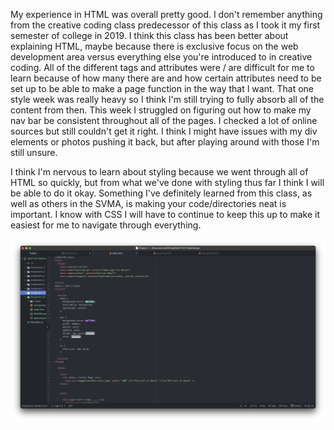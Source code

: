 My experience in HTML was overall pretty good. I don't remember anything from the creative coding class predecessor of this class as I took it my first semester of college in 2019. I think this class has been better about explaining HTML, maybe because there is exclusive focus on the web development area versus everything else you're introduced to in creative coding. All of the different tags and attributes were / are difficult for me to learn because of how many there are and how certain attributes need to be set up to be able to make a page function in the way that I want. That one style week was really heavy so I think I'm still trying to fully absorb all of the content from then. This week I struggled on figuring out how to make my nav bar be consistent throughout all of the pages. I checked a lot of online sources but still couldn't get it right. I think I might have issues with my div elements or photos pushing it back, but after playing around with those I'm still unsure.

I think I'm nervous to learn about styling because we went through all of HTML so quickly, but from what we've done with styling thus far I think I will be able to do it okay. Something I've definitely learned from this class, as well as others in the SVMA, is making your code/directories neat is important. I know with CSS I will have to continue to keep this up to make it easiest for me to navigate through everything.


![My screenshot](./images/assignment9_screenshot.png)
